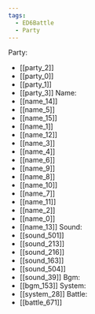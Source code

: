 ```yaml
---
tags:
  - ED6Battle
  - Party
---
```

Party:
- [[party_2]]
- [[party_0]]
- [[party_1]]
- [[party_3]]
Name:
- [[name_14]]
- [[name_5]]
- [[name_15]]
- [[name_1]]
- [[name_12]]
- [[name_3]]
- [[name_4]]
- [[name_6]]
- [[name_9]]
- [[name_8]]
- [[name_10]]
- [[name_7]]
- [[name_11]]
- [[name_2]]
- [[name_0]]
- [[name_13]]
Sound:
- [[sound_501]]
- [[sound_213]]
- [[sound_216]]
- [[sound_163]]
- [[sound_504]]
- [[sound_39]]
Bgm:
- [[bgm_153]]
System:
- [[system_28]]
Battle:
- [[battle_671]]
